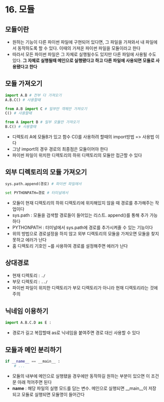 # 16. 모듈

## 모듈이란

- 원하는 기능이 다른 파이썬 파일에 구현되어 있다면, 그 파일을 가져와서 내 파일에서 동작하도록 할 수 있다. 이때의 가져온 파이썬 파일을 모듈이라고 한다
- 따라서 모든 파이썬 파일은 그 자체로 실행될수도 있지만 다른 파일에 사용될 수도 있다. **그 자체로 실행될때 메인으로 실행됐다고 하고 다른 파일에 사용되면 모듈로 사용됐다고 한다**

## 모듈 가져오기

```python
import A.B # 전부 다 가져오기
A.B.C() # 사용할때
```

```python
from A.B import C # 일부만 객체만 가져오기
C() # 사용할때
```

```python
from A import B # 일부 모듈만 가져오기
B.C() # 사용할때
```

- 디렉토리 A에 모듈B가 있고 함수 C()를 사용하려 할때의 import방법 => 사용법 이다
- 그냥 import의 경우 경로의 최종점은 모듈이어야 한다
- 파이썬 파일이 위치한 디렉토리의 하위 디렉토리의 모듈만 접근할 수 있다

## 외부 디렉토리의 모듈 가져오기

```python
sys.path.append(경로) # 파이썬 파일에서
```

```bash
set PYTHONPATH=경로 # 터미널에서
```

- 모듈이 현재 디렉토리의 하위 디렉토리에 위치해있지 않을 때 경로를 추가해주는 작업이다
- sys.path : 모듈을 검색할 경로들이 들어있는 리스트. append()를 통해 추가 가능하다
- PYTHONPATH : 터미널에서 sys.path에 경로를 추가시켜줄 수 있는 기능이다
- 위의 방법으로 경로설정을 하지 않고 외부 디렉토리의 모듈을 가져오면 모듈을 찾지 못하고 에러가 난다
- 홈 디렉토리 기호인 ~를 사용하여 경로를 설정해주면 에러가 난다

## 상대경로

- 현재 디렉토리 : `./`
- 부모 디렉토리 : `../`
- 파이썬 파일이 위치한 디렉토리가 부모 디렉토리가 아니라 현재 디렉토리라는 것에 주의

## 닉네임 이용하기

```python
import A.B.C.D as E :
```

- 경로가 길고 복잡할때 as로 닉네임을 붙여주면 경로 대신 사용할 수 있다

## 모듈과 메인 분리하기

```python
if __name__ == __main__ :
    # ...
```

- 모듈의 내부에 메인으로 실행됐을 경우에만 동작하길 원하는 부분이 있으면 이 조건문 아래 적어주면 된다
- **name** : 해당 파일의 실행 모드를 담는 변수. 메인으로 실행되면 __main__이 저장되고 모듈로 실행되면 모듈명이 들어간다